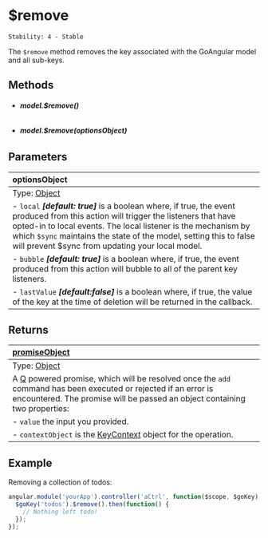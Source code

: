 # $remove

```
Stability: 4 - Stable
```

The `$remove` method removes the key associated with the GoAngular model
and all sub-keys.

## Methods

- ###### **model.$remove()**
- ###### **model.$remove(optionsObject)**

## Parameters

| optionsObject |
|:---|
| Type: [Object](https://developer.mozilla.org/en-US/docs/Web/JavaScript/Reference/Global_Objects/Object) |
| - `local` ***[default: true]*** is a boolean where, if true, the event produced from this action will trigger the listeners that have opted-in to local events.  The local listener is the mechanism by which `$sync` maintains the state of the model, setting this to false will prevent $sync from updating your local model. |
| - `bubble` ***[default: true]*** is a boolean where, if true, the event produced from this action will bubble to all of the parent key listeners. |
| - `lastValue` ***[default:false]*** is a boolean where, if true, the value of the key at the time of deletion will be returned in the callback.|

## Returns

| [promiseObject](https://developers.goinstant.com/v1/guides/promises.html) |
| :--|
| Type: [Object](https://developer.mozilla.org/en-US/docs/Web/JavaScript/Reference/Global_Objects/Object) |
| A [Q](https://github.com/kriskowal/q/) powered promise, which will be resolved once the `add` command has been executed or rejected if an error is encountered. The promise will be passed an object containing two properties: |
| - `value` the input you provided. |
| - `contextObject` is the [KeyContext](https://developers.goinstant.com/v1/javascript_api/key/context.html) object for the operation. |

## Example

Removing a collection of todos:

```js
angular.module('yourApp').controller('aCtrl', function($scope, $goKey) {
  $goKey('todos').$remove().then(function() {
    // Nothing left todo!
  });
});
```
